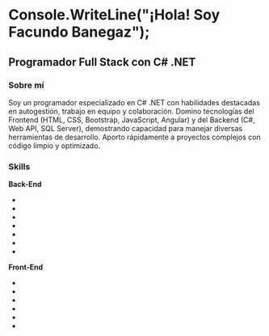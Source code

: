 # Console.WriteLine("¡Hola! Soy Facundo Banegaz");

## Programador Full Stack con C# .NET

### Sobre mí

Soy un programador especializado en C# .NET con habilidades destacadas en autogestión, trabajo en equipo y colaboración. Domino tecnologías del Frontend (HTML, CSS, Bootstrap, JavaScript, Angular) y del Backend (C#, Web API, SQL Server), demostrando capacidad para manejar diversas herramientas de desarrollo. Aporto rápidamente a proyectos complejos con código limpio y optimizado.

### Skills

**Back-End**
- <a href="https://img.icons8.com/color/48/000000/c-sharp-logo.png"></a>
- <a href="https://img.icons8.com/color/48/000000/dot-net.png"></a>
- <a href="https://img.icons8.com/color/48/000000/sql.png"></a>
- <a href="https://img.icons8.com/color/48/000000/asp.png"></a>
- <a href="https://img.icons8.com/color/48/000000/api-settings.png"></a>
- <a href="https://img.icons8.com/color/48/000000/api.png"></a>
- <a href="https://img.icons8.com/color/48/000000/token.png"></a>

**Front-End**
- <a href="https://img.icons8.com/color/48/000000/html-5.png"></a>
- <a href="https://img.icons8.com/color/48/000000/css3.png"></a>
- <a href="https://img.icons8.com/color/48/000000/figma.png\"></a>
- <a href="https://img.icons8.com/color/48/000000/javascript.png"></a>
- <a href="https://img.icons8.com/color/48/000000/bootstrap.png"></a>
- <a href="https://img.icons8.com/color/48/000000/angularjs.png"></a>
